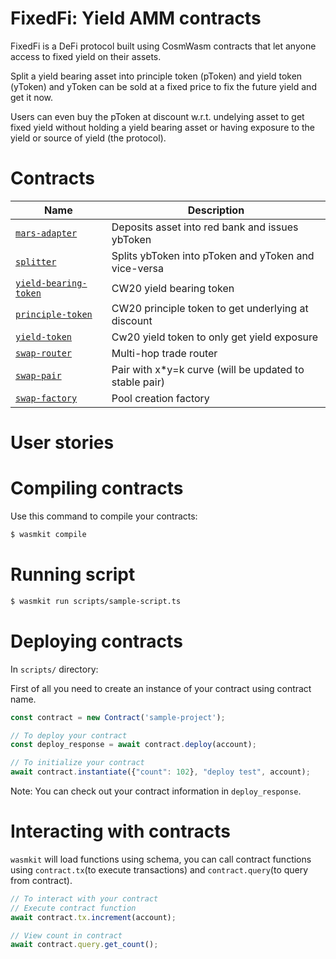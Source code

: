 # FixedFi: Yield AMM contracts

FixedFi is a DeFi protocol built using CosmWasm contracts that let anyone access to fixed yield on their assets.

Split a yield bearing asset into principle token (pToken) and yield token (yToken) and yToken can be sold at a fixed price to fix the future yield and get it now. 

Users can even buy the pToken at discount w.r.t. undelying asset to get fixed yield without holding a yield bearing asset or having exposure to the yield or source of yield (the protocol).

# Contracts

| Name                                                       | Description                                            |
| ---------------------------------------------------------- | ------------------------------------------------------ |
| [`mars-adapter`](contracts/mars-adapter)                   | Deposits asset into red bank and issues ybToken        |
| [`splitter`](contracts/splitter)                           | Splits ybToken into pToken and yToken and vice-versa   |
| [`yield-bearing-token`](contracts/yield-bearing-token)     | CW20 yield bearing token                               |
| [`principle-token`](contracts/principle-token)             | CW20 principle token to get underlying at discount     |
| [`yield-token`](contracts/yield-token)                     | Cw20 yield token to only get yield exposure            |
| [`swap-router`](contracts/swap-router)                     | Multi-hop trade router                                 |
| [`swap-pair`](contracts/swap-pair)                         | Pair with x*y=k curve (will be updated to stable pair) |
| [`swap-factory`](contracts/swap-factory)                   | Pool creation factory                                  |

# User stories

# Compiling contracts

Use this command to compile your contracts: 

```bash
$ wasmkit compile
```

# Running script

```bash
$ wasmkit run scripts/sample-script.ts
```

# Deploying contracts

In `scripts/` directory:

First of all you need to create an instance of your contract using contract name.

```js
const contract = new Contract('sample-project');

// To deploy your contract
const deploy_response = await contract.deploy(account);

// To initialize your contract
await contract.instantiate({"count": 102}, "deploy test", account);
```

Note: You can check out your contract information in `deploy_response`.

# Interacting with contracts

`wasmkit` will load functions using schema, you can call contract functions using `contract.tx`(to execute transactions) and `contract.query`(to query from contract).

```js
// To interact with your contract
// Execute contract function
await contract.tx.increment(account);

// View count in contract
await contract.query.get_count();
```
